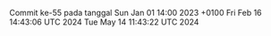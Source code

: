 Commit ke-55 pada tanggal Sun Jan 01 14:00 2023 +0100
Fri Feb 16 14:43:06 UTC 2024
Tue May 14 11:43:22 UTC 2024

